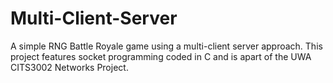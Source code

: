 # Multi-Client-Server
A simple RNG Battle Royale game using a multi-client server approach. 
This project features socket programming coded in C and is apart of the UWA CITS3002 Networks Project.
